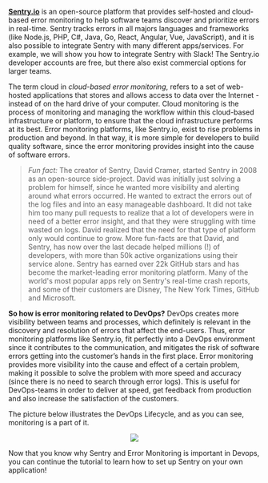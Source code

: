 [**Sentry.io**](https://sentry.io/) is an open-source platform that provides self-hosted and cloud-based error monitoring to help software teams discover and prioritize errors in real-time. Sentry tracks errors in all majors languages and frameworks (like Node.js, PHP, C#, Java, Go, React, Angular, Vue, JavaScript), and it is also possible to integrate Sentry with many different apps/services. For example, we will show you how to integrate Sentry with Slack! The Sentry.io developer accounts are free, but there also exist commercial options for larger teams.

The term cloud in *cloud-based error monitoring*, refers to a set of web-hosted applications that stores and allows access to data over the Internet - instead of on the hard drive of your computer. Cloud monitoring is the process of monitoring and managing the workflow within this cloud-based infrastructure or platform, to ensure that the cloud infrastructure performs at its best. Error monitoring platforms, like Sentry.io, exist to rise problems in production and beyond. In that way, it is more simple for developers to build quality software, since the error monitoring provides insight into the cause of software errors. 

>*Fun fact:* The creator of Sentry, David Cramer, started Sentry in 2008 as an open-source side-project. David was initially just solving a problem for himself, since he wanted more visibility and alerting around what errors occurred. He wanted to extract the errors out of the log files and into an easy manageable dashboard. It did not take him too many pull requests to realize that a lot of developers were in need of a better error insight, and that they were struggling with time wasted on logs. David realized that the need for that type of platform only would continue to grow. More fun-facts are that David, and Sentry, has now over the last decade helped millions (!) of developers, with more than 50k active organizations using their service alone. Sentry has earned over 22k GitHub stars and has become the market-leading error monitoring platform. Many of the world's most popular apps rely on Sentry's real-time crash reports, and some of their customers are Disney, The New York Times, GitHub and Microsoft. 

**So how is error monitoring related to DevOps?** DevOps creates more visibility between teams and processes, which definitely is relevant in the discovery and resolution of errors that affect the end-users. Thus, error monitoring platforms like Sentry.io, fit perfectly into a DevOps environment since it contributes to the communication, and mitigates the risk of software errors getting into the customer’s hands in the first place. Error monitoring provides more visibility into the cause and effect of a certain problem, making it possible to solve the problem with more speed and accuracy (since there is no need to search through error logs). This is useful for DevOps-teams in order to deliver at speed, get feedback from production and also increase the satisfaction of the customers. 

The picture below illustrates the DevOps Lifecycle, and as you can see, monitoring is a part of it. 

<p align="center">
  <img src="https://www.learntek.org/blog/wp-content/uploads/2018/02/DEVOPS-LIFE-CYCLE.png">
</p>

Now that you know why Sentry and Error Monitoring is important in Devops, you can continue the tutorial to learn how to set up Sentry on your own application!
